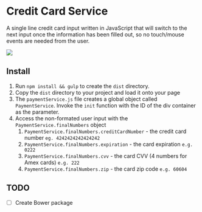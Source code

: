 # Credit Card Service

A single line credit card input written in JavaScript that will switch to the next input once the information has been filled out, so no touch/mouse events are needed from the user.

![](http://i.giphy.com/xTiN0xoImsG8TSx6XC.gif)

## Install
1. Run `npm install && gulp` to create the `dist` directory.
1. Copy the `dist` directory to your project and load it onto your page
1. The `paymentService.js` file creates a global object called `PaymentService`. Invoke the `init` function with the ID of the div container as the parameter.
1. Access the non-formated user input with the `PaymentService.finalNumbers` object
	1. `PaymentService.finalNumbers.creditCardNumber` - the credit card number `eg. 4242424242424242`
	1. `PaymentService.finalNumbers.expiration` - the card expiration `e.g. 0222`
	1. `PaymentService.finalNumbers.cvv` - the card CVV (4 numbers for Amex cards) `e.g. 222`
	1. `PaymentService.finalNumbers.zip` - the card zip code `e.g. 60604`

## TODO
- [ ] Create Bower package

